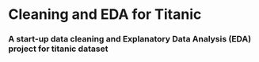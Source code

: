 # Cleaning and EDA for Titanic
### A start-up data cleaning and Explanatory Data Analysis (EDA) project for titanic dataset
